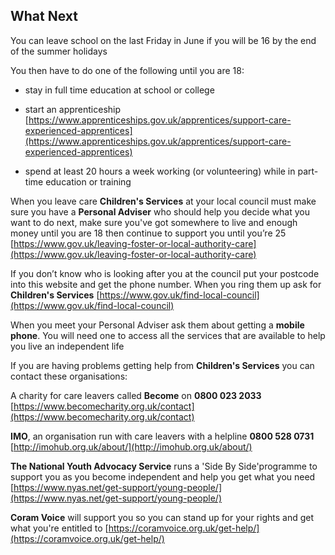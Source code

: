 
##  What Next


You can leave school on the last Friday in June if you will be 16 by the end of the summer holidays

You then have to do one of the following until you are 18: 

* stay in full time education at school or college
           
* start an apprenticeship  [https://www.apprenticeships.gov.uk/apprentices/support-care-experienced-apprentices](https://www.apprenticeships.gov.uk/apprentices/support-care-experienced-apprentices)
  
* spend at least 20 hours a week working (or volunteering) while in part-time education or training



When you leave care **Children's Services** at your local council must make sure you have a **Personal Adviser** who should help you decide what you want to do next, make sure you've got somewhere to live and enough money until you are 18 then continue to support you until you’re 25 
[https://www.gov.uk/leaving-foster-or-local-authority-care](https://www.gov.uk/leaving-foster-or-local-authority-care)


If you don’t know who is looking after you at the council put your postcode into this website and get the phone number. When you ring them up ask for **Children's Services** [https://www.gov.uk/find-local-council](https://www.gov.uk/find-local-council)



When you meet your Personal Adviser ask them about getting a **mobile phone**. You will need one to access all the services that are available to help you live an independent life



If you are having problems getting help from **Children's Services** you
can contact these organisations:



A charity for care leavers called **Become** on **0800 023 2033** [https://www.becomecharity.org.uk/contact](https://www.becomecharity.org.uk/contact)



**IMO**, an organisation run with care leavers with a helpline **0800 528 0731**
[http://imohub.org.uk/about/](http://imohub.org.uk/about/)



**The National Youth Advocacy Service** runs a 'Side By Side'programme to support you as you become independent and help you get what you need [https://www.nyas.net/get-support/young-people/](https://www.nyas.net/get-support/young-people/)



**Coram Voice** will support you so you can stand up for your rights and get what you're entitled to 
[https://coramvoice.org.uk/get-help/](https://coramvoice.org.uk/get-help/)
